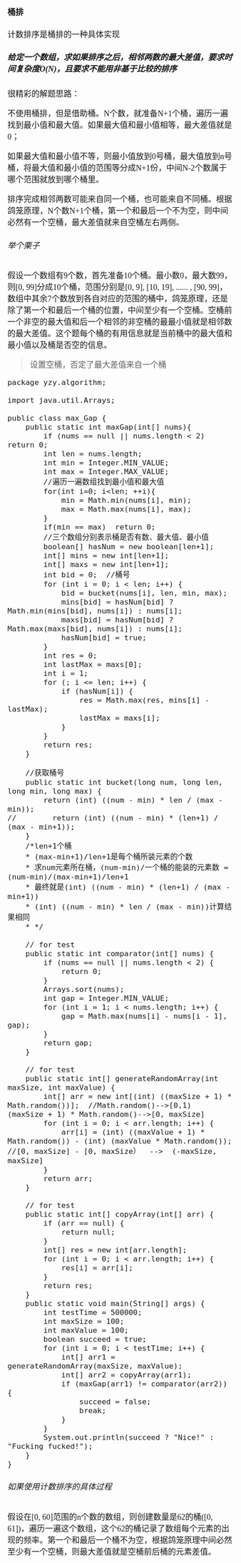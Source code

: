 <font size = 4 face = "黑体">

#### 桶排

计数排序是桶排的一种具体实现

##### 给定一个数组，求如果排序之后，相邻两数的最大差值，要求时间复杂度O(N)，且要求不能用非基于比较的排序

很精彩的解题思路：

不使用桶排，但是借助桶。N个数，就准备N+1个桶，遍历一遍找到最小值和最大值。如果最大值和最小值相等，最大差值就是0；

如果最大值和最小值不等，则最小值放到0号桶，最大值放到n号桶，将最大值和最小值的范围等分成N+1份，中间N-2个数属于哪个范围就放到哪个桶里。

排序完成相邻两数可能来自同一个桶，也可能来自不同桶。根据鸽笼原理，N个数N+1个桶，第一个和最后一个不为空，则中间必然有一个空桶，最大差值就来自空桶左右两侧。


###### 举个栗子

假设一个数组有9个数，首先准备10个桶。最小数0，最大数99，则[0, 99]分成10个桶，范围分别是[0, 9], [10, 19], ...... , [90, 99]，数组中其余7个数放到各自对应的范围的桶中，鸽笼原理，还是除了第一个和最后一个桶的位置，中间至少有一个空桶。空桶前一个非空的最大值和后一个相邻的非空桶的最最小值就是相邻数的最大差值。这个题每个桶的有用信息就是当前桶中的最大值和最小值以及桶是否空的信息。

> 设置空桶，否定了最大差值来自一个桶


```
package yzy.algorithm;

import java.util.Arrays;

public class max_Gap {
    public static int maxGap(int[] nums){
        if (nums == null || nums.length < 2)    return 0;
        int len = nums.length;
        int min = Integer.MIN_VALUE;
        int max = Integer.MAX_VALUE;
        //遍历一遍数组找到最小值和最大值
        for(int i=0; i<len; ++i){
            min = Math.min(nums[i], min);
            max = Math.max(nums[i], max);
        }
        if(min == max)  return 0;
        //三个数组分别表示桶是否有数、最大值、最小值
        boolean[] hasNum = new boolean[len+1];
        int[] mins = new int[len+1];
        int[] maxs = new int[len+1];
        int bid = 0;  //桶号
        for (int i = 0; i < len; i++) {
            bid = bucket(nums[i], len, min, max);
            mins[bid] = hasNum[bid] ? Math.min(mins[bid], nums[i]) : nums[i];
            maxs[bid] = hasNum[bid] ? Math.max(maxs[bid], nums[i]) : nums[i];
            hasNum[bid] = true;
        }
        int res = 0;
        int lastMax = maxs[0];
        int i = 1;
        for (; i <= len; i++) {
            if (hasNum[i]) {
                res = Math.max(res, mins[i] - lastMax);
                lastMax = maxs[i];
            }
        }
        return res;
    }

    //获取桶号
    public static int bucket(long num, long len, long min, long max) {
        return (int) ((num - min) * len / (max - min));
//        return (int) ((num - min) * (len+1) / (max - min+1));
    }
    /*len+1个桶
    * (max-min+1)/len+1是每个桶所装元素的个数
    * 求num元素所在桶，(num-min)/一个桶的能装的元素数 = (num-min)/(max-min+1)/len+1
    * 最终就是(int) ((num - min) * (len+1) / (max - min+1))
    * (int) ((num - min) * len / (max - min))计算结果相同
    * */

    // for test
    public static int comparator(int[] nums) {
        if (nums == null || nums.length < 2) {
            return 0;
        }
        Arrays.sort(nums);
        int gap = Integer.MIN_VALUE;
        for (int i = 1; i < nums.length; i++) {
            gap = Math.max(nums[i] - nums[i - 1], gap);
        }
        return gap;
    }

    // for test
    public static int[] generateRandomArray(int maxSize, int maxValue) {
        int[] arr = new int[(int) ((maxSize + 1) * Math.random())];  //Math.random()-->[0,1)  (maxSize + 1) * Math.random()-->[0, maxSize]
        for (int i = 0; i < arr.length; i++) {
            arr[i] = (int) ((maxValue + 1) * Math.random()) - (int) (maxValue * Math.random());  //[0, maxSize] - [0, maxSize）  -->  (-maxSize, maxSize]
        }
        return arr;
    }

    // for test
    public static int[] copyArray(int[] arr) {
        if (arr == null) {
            return null;
        }
        int[] res = new int[arr.length];
        for (int i = 0; i < arr.length; i++) {
            res[i] = arr[i];
        }
        return res;
    }
    public static void main(String[] args) {
        int testTime = 500000;
        int maxSize = 100;
        int maxValue = 100;
        boolean succeed = true;
        for (int i = 0; i < testTime; i++) {
            int[] arr1 = generateRandomArray(maxSize, maxValue);
            int[] arr2 = copyArray(arr1);
            if (maxGap(arr1) != comparator(arr2)) {
                succeed = false;
                break;
            }
        }
        System.out.println(succeed ? "Nice!" : "Fucking fucked!");
    }
}
```


###### 如果使用计数排序的具体过程

假设在[0, 60]范围的n个数的数组，则创建数量是62的桶([0, 61])，遍历一遍这个数组，这个62的桶记录了数组每个元素的出现的频率。第一个和最后一个桶不为空，根据鸽笼原理中间必然至少有一个空桶，则最大差值就是空桶前后桶的元素差值。













</font>
